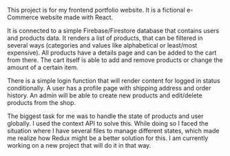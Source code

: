 This project is for my frontend portfolio website. It is a fictional e-Commerce website made with React.

It is connected to a simple Firebase/Firestore database that contains users and products data. It renders a list of products, that can be filtered in several ways (categories and values like alphabetical or least/most expensive). All products have a details page and can be added to the cart from there. The cart itself is able to add and remove products or change the amount of a certain item.

There is a simple login function that will render content for logged in status conditionally. A user has a profile page with shipping address and order history. An admin will be able to create new products and edit/delete products from the shop.

The biggest task for me was to handle the state of products and user globally. I used the context API to solve this. While doing so I faced the situation where I have several files to manage different states, which made me realize how Redux might be a better solution for this. I am currently working on a new project that will do it in that way.

